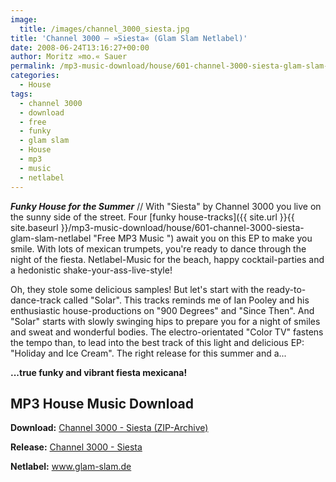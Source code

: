 ```yaml
---
image:
  title: /images/channel_3000_siesta.jpg
title: 'Channel 3000 – »Siesta« (Glam Slam Netlabel)'
date: 2008-06-24T13:16:27+00:00
author: Moritz »mo.« Sauer
permalink: /mp3-music-download/house/601-channel-3000-siesta-glam-slam-netlabel
categories:
  - House
tags:
  - channel 3000
  - download
  - free
  - funky
  - glam slam
  - House
  - mp3
  - music
  - netlabel
---
```

***Funky House for the Summer*** // With "Siesta" by Channel 3000 you live on the sunny side of the street. Four [funky house-tracks]({{ site.url }}{{ site.baseurl }}/mp3-music-download/house/601-channel-3000-siesta-glam-slam-netlabel "Free MP3 Music ") await you on this EP to make you smile. With lots of mexican trumpets, you're ready to dance through the night of the fiesta. Netlabel-Music for the beach, happy cocktail-parties and a hedonistic shake-your-ass-live-style!

<!--more-->

<!--adsense-->

Oh, they stole some delicious samples! But let's start with the ready-to-dance-track called "Solar". This tracks reminds me of Ian Pooley and his enthusiastic house-productions on "900 Degrees" and "Since Then". And "Solar" starts with slowly swinging hips to prepare you for a night of smiles and sweat and wonderful bodies. The electro-orientated "Color TV" fastens the tempo than, to lead into the best track of this light and delicious EP: "Holiday and Ice Cream". The right release for this summer and a...

**...true funky and vibrant fiesta mexicana!**

## MP3 House Music Download

**Download:** [Channel 3000 - Siesta (ZIP-Archive)](http://www.archive.org/compress/Siesta)
  
**Release:** <a href="http://www.glam-slam.de/?page_id=42" target="_blank">Channel 3000 - Siesta</a>
  
**Netlabel:** <a href="http://www.glam-slam.de" target="_blank">www.glam-slam.de</a>